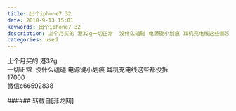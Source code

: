 ```yaml
---
title: 出个iphone7 32
date: 2018-9-13 15:01
keywords: 出个iphone7 32
description: 上个月买的 港32g一切正常  没什么磕碰 电源键小划痕 耳机充电线这些都没拆17000微信c66592838
categories: used
---
```

<td class="t_f" id="postmessage_1784543">

上个月买的 港32g<br/>
一切正常  没什么磕碰 电源键小划痕 耳机充电线这些都没拆<br/>
17000<br/>
微信c66592838<br/>
</td>
###### 转载自[菲龙网]